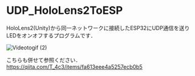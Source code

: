 # UDP_HoloLens2ToESP
HoloLens2(Unity)から同一ネットワークに接続したESP32にUDP通信を送りLEDをオンオフするプログラムです．

![Videotogif (2)](https://user-images.githubusercontent.com/43462743/232024195-3f112c3f-1fa5-4b62-9254-95b31b25b369.gif)


こちらも併せて参照ください．<br>
https://qiita.com/T_4c3/items/fa613eee4a5257ecb0b5

